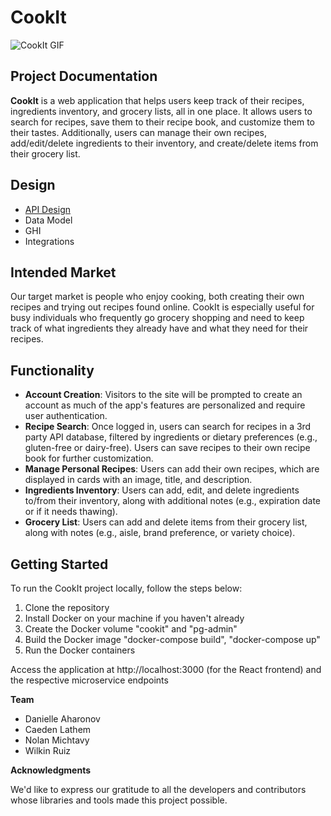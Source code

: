 # CookIt

![CookIt GIF](.image/Cookit.gif)

## Project Documentation

**CookIt** is a web application that helps users keep track of their recipes, ingredients inventory, and grocery lists, all in one place. It allows users to search for recipes, save them to their recipe book, and customize them to their tastes. Additionally, users can manage their own recipes, add/edit/delete ingredients to their inventory, and create/delete items from their grocery list.

## Design

- [API Design](/apis.md)
- Data Model
- GHI
- Integrations

## Intended Market

Our target market is people who enjoy cooking, both creating their own recipes and trying out recipes found online. CookIt is especially useful for busy individuals who frequently go grocery shopping and need to keep track of what ingredients they already have and what they need for their recipes.

## Functionality

- **Account Creation**: Visitors to the site will be prompted to create an account as much of the app's features are personalized and require user authentication.
- **Recipe Search**: Once logged in, users can search for recipes in a 3rd party API database, filtered by ingredients or dietary preferences (e.g., gluten-free or dairy-free). Users can save recipes to their own recipe book for further customization.
- **Manage Personal Recipes**: Users can add their own recipes, which are displayed in cards with an image, title, and description.
- **Ingredients Inventory**: Users can add, edit, and delete ingredients to/from their inventory, along with additional notes (e.g., expiration date or if it needs thawing).
- **Grocery List**: Users can add and delete items from their grocery list, along with notes (e.g., aisle, brand preference, or variety choice).

## Getting Started

To run the CookIt project locally, follow the steps below:

1. Clone the repository
2. Install Docker on your machine if you haven't already
3. Create the Docker volume "cookit" and "pg-admin"
4. Build the Docker image "docker-compose build", "docker-compose up"
5. Run the Docker containers

Access the application at http://localhost:3000 (for the React frontend) and the respective microservice endpoints


**Team**
- Danielle Aharonov
- Caeden Lathem
- Nolan Michtavy
- Wilkin Ruiz

**Acknowledgments**

We'd like to express our gratitude to all the developers and contributors whose libraries and tools made this project possible.

